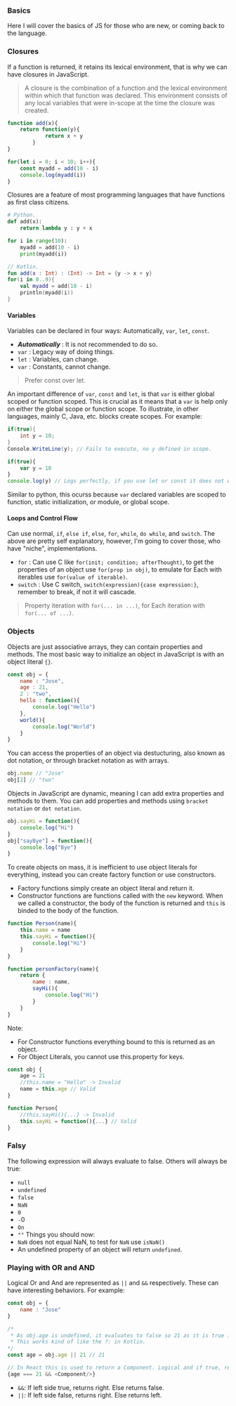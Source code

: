 ### Basics
Here I will cover the basics of JS for those who are new, or coming back to the language.

### Closures
If a function is returned, it retains its lexical environment, that is why we can have closures in 
JavaScript.
> A closure is the combination of a function and the lexical environment within which that function was declared. 
> This environment consists of any local variables that were in-scope at the time the closure was created. 

```javascript
function add(x){
    return function(y){
            return x + y
        }
}

for(let i = 0; i < 10; i++){
    const myadd = add(10 - i)
    console.log(myadd(i))
}
```

Closures are a feature of most programming languages that have functions as first class citizens.
```python
# Python.
def add(x):
    return lambda y : y + x

for i in range(10):
    myadd = add(10 - i)
    print(myadd(i))
```
```kotlin
// Kotlin.
fun add(x : Int) : (Int) -> Int = {y -> x + y}
for(i in 0..9){
    val myadd = add(10 - i)
    println(myadd(i))
}
```

#### Variables
Variables can be declared in four ways: Automatically, `var`, `let`, `const`.
- ***Automatically*** : It is not recommended to do so.
- `var` : Legacy way of doing things.
- `let` : Variables, can change.
- `var` : Constants, cannot change.
> Prefer const over let.

An important difference of `var`, `const` and `let`, is that `var` is either global scoped or function scoped.
This is crucial as it means that a `var` is help only on either the global scope or function scope. To illustrate,
in other languages, mainly C, Java, etc. blocks create scopes. For example:
```cs
if(true){
    int y = 10;
}
Console.WriteLine(y); // Fails to execute, no y defined in scope.
```
```javascript
if(true){
    var y = 10
}
console.log(y) // Logs perfectly, if you use let or const it does not work.
```
Similar to python, this ocurss because `var` declared variables are scoped to function, static initialization, or 
module, or global scope.

#### Loops and Control Flow
Can use normal, `if`, `else if`, `else`, `for`, `while`, `do while`, and `switch`.
The above are pretty self explanatory, however, I'm going to cover those, who have "niche", 
implementations.
- `for` : Can use C like `for(init; condition; afterThought)`, to get the properties of 
an object use `for(prop in obj)`, to emulate for Each with iterables use `for(value of iterable)`.
- `switch` : Use C switch, `switch(expression){case expression:}`, remember to break, if not it will cascade.
> Property iteration with `for(... in ...)`, for Each iteration with `for(... of ...)`.

### Objects
Objects are just associative arrays, they can contain properties and methods. The most basic way to initialize an object
in JavaScript is with an object literal `{}`.
```JavaScript
const obj = {
    name : "Jose",
    age : 21,
    2 : "two",
    hello : function(){
        console.log("Hello")
    },
    world(){
        console.log("World")
    }
}
```
You can access the properties of an object via destucturing, also known as dot notation, or through bracket notation 
as with arrays.
```JavaScript
obj.name // "Jose"
obj[2] // "two"
```
Objects in JavaScript are dynamic, meaning I can add extra properties and methods to them. You can add properties and methods
using `bracket notation` or `dot notation`.
```JavaScript
obj.sayHi = function(){
    console.log("Hi")
}
obj["sayBye"] = function(){
    console.log("Bye")
}
```
To create objects on mass, it is inefficient to use object literals for everything, instead you can create factory function or use constructors.
- Factory functions simply create an object literal and return it. 
- Constructor functions are functions called with the `new` keyword. When we called a constructor, the body of the function 
is returned and `this` is binded to the body of the function.
```javascript
function Person(name){
    this.name = name
    this.sayHi = function(){
        console.log("Hi")
    }
}

function personFactory(name){
    return {
        name : name,
        sayHi(){
            console.log("Hi")
        }
    }
}
```
Note:
- For Constructor functions everything bound to this is returned as an object.
- For Object Literals, you cannot use this.property for keys.
```javascript
const obj {
    age = 21
    //this.name = "Hello" -> Invalid
    name = this.age // Valid
}

function Person{
    //this.sayHi(){...} -> Invalid
    this.sayHi = function(){...} // Valid
}
```

### Falsy
The following expression will always evaluate to false. Others will always be true: 
- `null`
- `undefined`
- `false`
- `NaN`
- `0`
- `-`0
- `On`
- `""`
Things you should now:
- `NaN` does not equal NaN, to test for `NaN` use `isNaN()`
- An undefined property of an object will return `undefined`.

### Playing with OR and AND
Logical Or and And are represented as `||` and `&&` respectively. These can have interesting behaviors. For example:
```javascript
const obj = {
    name : "Jose"
}

/*
 * As obj.age is undefined, it evaluates to false so 21 as it is true is returned.
 * This works kind of like the ?: in Kotlin.
*/
const age = obj.age || 21 // 21

// In React this is used to return a Component. Logical and if true, returns the thing on the right.
{age === 21 && <Component/>}
```
- `&&`: If left side true, returns right. Else returns false.
- `||`: If left side false, returns right. Else returns left.
